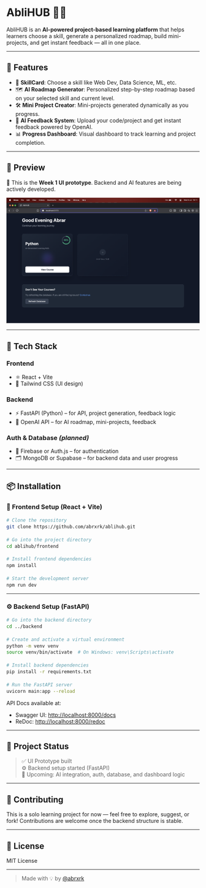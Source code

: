 # AbliHUB 🧠🚀  
AbliHUB is an **AI-powered project-based learning platform** that helps learners choose a skill, generate a personalized roadmap, build mini-projects, and get instant feedback — all in one place.

---

## 🌟 Features

- 🎯 **SkillCard**: Choose a skill like Web Dev, Data Science, ML, etc.
- 🗺️ **AI Roadmap Generator**: Personalized step-by-step roadmap based on your selected skill and current level.
- 🛠️ **Mini Project Creator**: Mini-projects generated dynamically as you progress.
- 🤖 **AI Feedback System**: Upload your code/project and get instant feedback powered by OpenAI.
- 📊 **Progress Dashboard**: Visual dashboard to track learning and project completion.

---

## 📸 Preview

🚧 This is the **Week 1 UI prototype**. Backend and AI features are being actively developed.

![AbliHUB Dashboard Prototype](./UI_Prototype.png)

---

## 🧰 Tech Stack

### Frontend
- ⚛️ React + Vite
- 🎨 Tailwind CSS (UI design)

### Backend
- ⚡ FastAPI (Python) – for API, project generation, feedback logic
- 🧠 OpenAI API – for AI roadmap, mini-projects, feedback

### Auth & Database *(planned)*
- 🔐 Firebase or Auth.js – for authentication
- 🗂️ MongoDB or Supabase – for backend data and user progress

---

## 📦 Installation

### 🔧 Frontend Setup (React + Vite)

```bash
# Clone the repository
git clone https://github.com/abrxrk/ablihub.git

# Go into the project directory
cd ablihub/frontend

# Install frontend dependencies
npm install

# Start the development server
npm run dev
```

---

### ⚙️ Backend Setup (FastAPI)

```bash
# Go into the backend directory
cd ../backend

# Create and activate a virtual environment
python -m venv venv
source venv/bin/activate  # On Windows: venv\Scripts\activate

# Install backend dependencies
pip install -r requirements.txt

# Run the FastAPI server
uvicorn main:app --reload
```

API Docs available at:
- Swagger UI: [http://localhost:8000/docs](http://localhost:8000/docs)
- ReDoc: [http://localhost:8000/redoc](http://localhost:8000/redoc)

---

## 📌 Project Status

> ✅ UI Prototype built  
> ⚙️ Backend setup started (FastAPI)  
> 🔮 Upcoming: AI integration, auth, database, and dashboard logic

---

## 🤝 Contributing

This is a solo learning project for now — feel free to explore, suggest, or fork! Contributions are welcome once the backend structure is stable.

---

## 📜 License

MIT License

---

> Made with 💡 by [@abrxrk](https://github.com/abrxrk)
